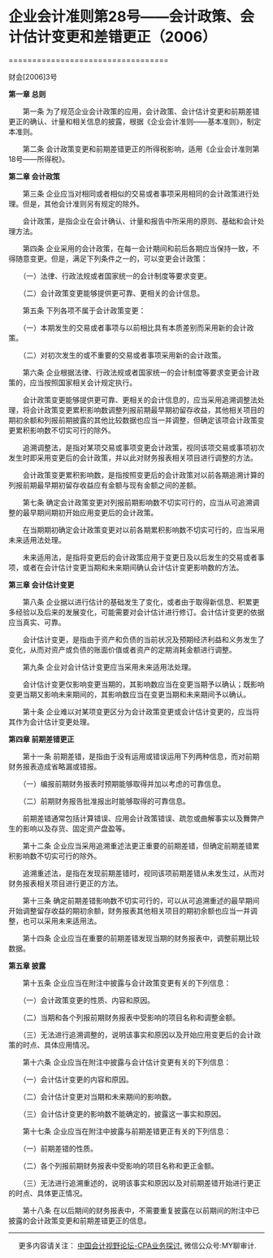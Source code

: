 ﻿# 企业会计准则第28号——会计政策、会计估计变更和差错更正（2006）
==================================

财会\[2006\]3号

**第一章 总则**

　　第一条 为了规范企业会计政策的应用，会计政策、会计估计变更和前期差错更正的确认、计量和相关信息的披露，根据《企业会计准则——基本准则》，制定本准则。

　　第二条 会计政策变更和前期差错更正的所得税影响，适用《企业会计准则第18号——所得税》。

**第二章 会计政策**

　　第三条 企业应当对相同或者相似的交易或者事项采用相同的会计政策进行处理。但是，其他会计准则另有规定的除外。

　　会计政策，是指企业在会计确认、计量和报告中所采用的原则、基础和会计处理方法。

　　第四条 企业采用的会计政策，在每一会计期间和前后各期应当保持一致，不得随意变更。但是，满足下列条件之一的，可以变更会计政策：

　　（一）法律、行政法规或者国家统一的会计制度等要求变更。

　　（二）会计政策变更能够提供更可靠、更相关的会计信息。

　　第五条 下列各项不属于会计政策变更：

　　（一）本期发生的交易或者事项与以前相比具有本质差别而采用新的会计政策。

　　（二）对初次发生的或不重要的交易或者事项采用新的会计政策。

　　第六条 企业根据法律、行政法规或者国家统一的会计制度等要求变更会计政策的，应当按照国家相关会计规定执行。

　　会计政策变更能够提供更可靠、更相关的会计信息的，应当采用追溯调整法处理，将会计政策变更累积影响数调整列报前期最早期初留存收益，其他相关项目的期初余额和列报前期披露的其他比较数据也应当一并调整，但确定该项会计政策变更累积影响数不切实可行的除外。

　　追溯调整法，是指对某项交易或事项变更会计政策，视同该项交易或事项初次发生时即采用变更后的会计政策，并以此对财务报表相关项目进行调整的方法。

　　会计政策变更累积影响数，是指按照变更后的会计政策对以前各期追溯计算的列报前期最早期初留存收益应有金额与现有金额之间的差额。

　　第七条 确定会计政策变更对列报前期影响数不切实可行的，应当从可追溯调整的最早期间期初开始应用变更后的会计政策。

　　在当期期初确定会计政策变更对以前各期累积影响数不切实可行的，应当采用未来适用法处理。

　　未来适用法，是指将变更后的会计政策应用于变更日及以后发生的交易或者事项，或者在会计估计变更当期和未来期间确认会计估计变更影响数的方法。

**第三章 会计估计变更**

　　第八条 企业据以进行估计的基础发生了变化，或者由于取得新信息、积累更多经验以及后来的发展变化，可能需要对会计估计进行修订。会计估计变更的依据应当真实、可靠。

　　会计估计变更，是指由于资产和负债的当前状况及预期经济利益和义务发生了变化，从而对资产或负债的账面价值或者资产的定期消耗金额进行调整。

　　第九条 企业对会计估计变更应当采用未来适用法处理。

　　会计估计变更仅影响变更当期的，其影响数应当在变更当期予以确认；既影响变更当期又影响未来期间的，其影响数应当在变更当期和未来期间予以确认。

　　第十条 企业难以对某项变更区分为会计政策变更或会计估计变更的，应当将其作为会计估计变更处理。

**第四章 前期差错更正**

　　第十一条 前期差错，是指由于没有运用或错误运用下列两种信息，而对前期财务报表造成省略漏或错报。

　　（一）编报前期财务报表时预期能够取得并加以考虑的可靠信息。

　　（二）前期财务报告批准报出时能够取得的可靠信息。

　　前期差错通常包括计算错误、应用会计政策错误、疏忽或曲解事实以及舞弊产生的影响以及存货、固定资产盘盈等。

　　第十二条 企业应当采用追溯重述法更正重要的前期差错，但确定前期差错累积影响数不切实可行的除外。

　　追溯重述法，是指在发现前期差错时，视同该项前期差错从未发生过，从而对财务报表相关项目进行更正的方法。

　　第十三条 确定前期差错影响数不切实可行的，可以从可追溯重述的最早期间开始调整留存收益的期初余额，财务报表其他相关项目的期初余额也应当一并调整，也可以采用未来适用法。

　　第十四条 企业应当在重要的前期差错发现当期的财务报表中，调整前期比较数据。

**第五章 披露**

　　第十五条 企业应当在附注中披露与会计政策变更有关的下列信息：

　　（一）会计政策变更的性质、内容和原因。

　　（二）当期和各个列报前期财务报表中受影响的项目名称和调整金额。

　　（三）无法进行追溯调整的，说明该事实和原因以及开始应用变更后的会计政策的时点、具体应用情况。

　　第十六条 企业应当在附注中披露与会计估计变更有关的下列信息：

　　（一）会计估计变更的内容和原因。

　　（二）会计估计变更对当期和未来期间的影响数。

　　（三）会计估计变更的影响数不能确定的，披露这一事实和原因。

　　第十七条 企业应当在附注中披露与前期差错更正有关的下列信息：

　　（一）前期差错的性质。

　　（二）各个列报前期财务报表中受影响的项目名称和更正金额。

　　（三）无法进行追溯重述的，说明该事实和原因以及对前期差错开始进行更正的时点、具体更正情况。

　　第十八条 在以后期间的财务报表中，不需要重复披露在以前期间的附注中已披露的会计政策变更和前期差错更正的信息。

* * *

     更多内容请关注： [中国会计视野论坛-CPA业务探讨.](https://bbs.esnai.com/thread-5354530-1-3.html) 微信公众号:MY聊审计.